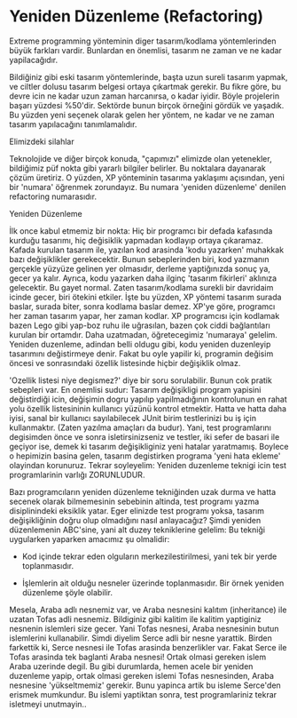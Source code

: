 # Yeniden Düzenleme (Refactoring)

Extreme programming yönteminin diger tasarım/kodlama yöntemlerinden
büyük farkları vardir. Bunlardan en önemlisi, tasarım ne zaman ve ne
kadar yapilacağıdır.

Bildiğiniz gibi eski tasarım yöntemlerinde, başta uzun sureli tasarım
yapmak, ve ciltler dolusu tasarım belgesi ortaya çıkartmak gerekir. Bu
fikre göre, bu devre icin ne kadar uzun zaman harcanırsa, o kadar
iyidir.  Böyle projelerin başarı yüzdesi %50'dir. Sektörde bunun
birçok örneğini gördük ve yaşadık.  Bu yüzden yeni seçenek olarak
gelen her yöntem, ne kadar ve ne zaman tasarım yapılacağını
tanımlamalıdır.

Elimizdeki silahlar

Teknolojide ve diğer birçok konuda, "çapımızı" elimizde olan
yetenekler, bildiğimiz püf nokta gibi yararlı bilgiler belirler. Bu
noktalara dayanarak çözüm üretiriz. O yüzden, XP yönteminin tasarıma
yaklaşımı açısından, yeni bir 'numara' öğrenmek zorundayız. Bu numara
'yeniden düzenleme' denilen refactoring numarasıdır.

Yeniden Düzenleme

İlk once kabul etmemiz bir nokta: Hiç bir programcı bir
defada kafasında kurduğu tasarımı, hiç değisiklik yapmadan kodlayıp
ortaya çıkaramaz. Kafada kurulan tasarım ile, yazılan kod arasinda
'kodu yazarken' muhakkak bazı değişiklikler gerekecektir. Bunun
sebeplerinden biri, kod yazmanın gerçekle yüzyüze gelinen yer
olmasıdır, derleme yaptiğınızda sonuç ya, gecer ya kalır. Ayrıca, kodu
yazarken daha ilginç 'tasarım fikirleri' aklınıza gelecektir. Bu gayet
normal. Zaten tasarım/kodlama surekli bir davridaim icinde gecer, biri
ötekini etkiler.  İşte bu yüzden, XP yöntemi tasarım surada baslar,
surada biter, sonra kodlama baslar demez. XP'ye göre, programcı her
zaman tasarım yapar, her zaman kodlar. XP programcısı için kodlamak
bazen Lego gibi yap-boz ruhu ile uğrasılan, bazen çok ciddi
bağlantıları kurulan bir ortamdır.  Daha uzatmadan, öğretecegimiz
'numaraya' gelelim. Yeniden duzenleme, adindan belli oldugu gibi, kodu
yeniden duzenleyip tasarımını değistirmeye denir. Fakat bu oyle
yapilir ki, programin değisim öncesi ve sonrasındaki özellik
listesinde hiçbir değişiklik olmaz.

'Ozellik listesi niye degismez?'  diye bir soru sorulabilir. Bunun cok
pratik sebepleri var. En onemlisi sudur: Tasarım değişikligi program
yapisini değistirdiği icin, değişimin dogru yapılıp yapilmadığının
kontrolunun en rahat yolu özellik listesininin kullanıcı yüzünü
kontrol etmektir. Hatta ve hatta daha iyisi, sanal bir kullanıcı
sayılabilecek JUnit birim testlerinizi bu iş için kullanmaktır. (Zaten
yazılma amaçları da budur). Yani, test programlarını degisimden önce
ve sonra isletirsinizseniz ve testler, iki sefer de basari ile geçiyor
ise, demek ki tasarım değişikliginiz yeni hatalar yaratmamış.  Boylece
o hepimizin basina gelen, tasarım degistirken programa 'yeni hata
ekleme' olayindan korunuruz.  Tekrar soyleyelim: Yeniden duzenleme
teknigi icin test programlarinin varlığı ZORUNLUDUR.

Bazı programcıların yeniden düzenleme tekniğinden uzak durma ve hatta
secenek olarak bilmemesinin sebebinin altinda, test programı yazma
disiplinindeki eksiklik yatar. Eger elinizde test programı yoksa,
tasarım değişikliğinin doğru olup olmadığını nasıl anlayacağız?  Şimdi
yeniden düzenlemenin ABC'sine, yani alt duzey tekniklerine gelelim: Bu
tekniği uygularken yaparken amacımız şu olmalidir:

* Kod içinde tekrar eden olguların merkezilestirilmesi, yani tek bir
yerde toplanmasıdır.

* İşlemlerin ait olduğu nesneler üzerinde toplanmasıdır.  Bir örnek
yeniden düzenleme şöyle olabilir.

Mesela, Araba adlı nesnemiz var, ve Araba nesnesini kalıtım
(inheritance) ile uzatan Tofas adli nesnemiz. Bildiginiz gibi kalitim
ile kalitim yaptiginiz nesnenin islemleri size gecer. Yani Tofas
nesnesi, Araba nesnesinin butun islemlerini kullanabilir.  Simdi
diyelim Serce adli bir nesne yarattik. Birden farkettik ki, Serce
nesnesi ile Tofas arasinda benzerlikler var. Fakat Serce ile Tofas
arasinda tek baglanti Araba nesnesi! Ortak olmasi gereken islem Araba
uzerinde degil.  Bu gibi durumlarda, hemen acele bir yeniden duzenleme
yapip, ortak olmasi gereken islemi Tofas nesnesinden, Araba nesnesine
'yükseltmemiz' gerekir. Bunu yapinca artik bu isleme Serce'den erismek
mumkundur.  Bu islemi yaptiktan sonra, test programlariniz tekrar
isletmeyi unutmayin..


